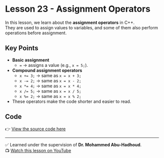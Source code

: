 # Lesson 23 - Assignment Operators

In this lesson, we learn about the **assignment operators** in C++.  
They are used to assign values to variables, and some of them also perform operations before assignment.

## Key Points
- **Basic assignment**
  - `=` → assigns a value (e.g., `x = 5;`).
- **Compound assignment operators**
  - `x += 3;` → same as `x = x + 3;`
  - `x -= 2;` → same as `x = x - 2;`
  - `x *= 4;` → same as `x = x * 4;`
  - `x /= 5;` → same as `x = x / 5;`
  - `x %= 2;` → same as `x = x % 2;`
- These operators make the code shorter and easier to read.

## Code
👉 [View the source code here](./Lesson_23_Assignment%20operators.cpp)

---

✅ Learned under the supervision of **Dr. Mohammed Abu-Hadhoud**.  
📺 [Watch this lesson on YouTube](https://www.youtube.com/watch?v=GnMQrBqK6nw&list=PL3X--QIIK-OFIRbOHbOXbcfSAvw198lUy&index=29&pp=iAQB)
